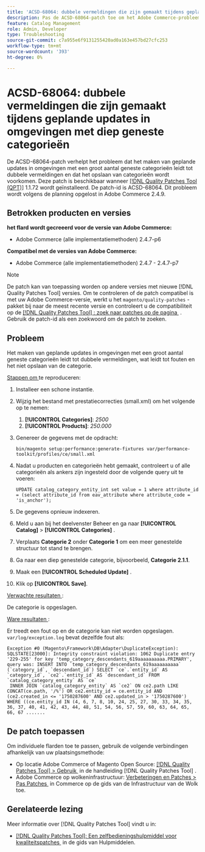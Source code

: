 ```yaml
---
title: 'ACSD-68064: dubbele vermeldingen die zijn gemaakt tijdens geplande updates in omgevingen met diep geneste categorieën'
description: Pas de ACSD-68064-patch toe om het Adobe Commerce-probleem op te lossen dat het maken van geplande updates in omgevingen met een groot aantal geneste categorieën leidt tot dubbele vermeldingen en dat het opslaan van categorieën voorkomt.
feature: Catalog Management
role: Admin, Developer
type: Troubleshooting
source-git-commit: c7a955e6f9131255420ad0a163e457bd27cfc253
workflow-type: tm+mt
source-wordcount: '393'
ht-degree: 0%

---
```



# ACSD-68064: dubbele vermeldingen die zijn gemaakt tijdens geplande updates in omgevingen met diep geneste categorieën

De ACSD-68064-patch verhelpt het probleem dat het maken van geplande updates in omgevingen met een groot aantal geneste categorieën leidt tot dubbele vermeldingen en dat het opslaan van categorieën wordt voorkomen. Deze patch is beschikbaar wanneer [[!DNL Quality Patches Tool (QPT)]](/help/tools/quality-patches-tool/quality-patches-tool-to-self-serve-quality-patches.md) 1.1.72 wordt geïnstalleerd. De patch-id is ACSD-68064. Dit probleem wordt volgens de planning opgelost in Adobe Commerce 2.4.9.

## Betrokken producten en versies

**het flard wordt gecreeerd voor de versie van Adobe Commerce:**

* Adobe Commerce (alle implementatiemethoden) 2.4.7-p6

**Compatibel met de versies van Adobe Commerce:**

* Adobe Commerce (alle implementatiemethoden) 2.4.7 - 2.4.7-p7

>[!NOTE]
>
>De patch kan van toepassing worden op andere versies met nieuwe [!DNL Quality Patches Tool] versies. Om te controleren of de patch compatibel is met uw Adobe Commerce-versie, werkt u het `magento/quality-patches` -pakket bij naar de meest recente versie en controleert u de compatibiliteit op de [[!DNL Quality Patches Tool] : zoek naar patches op de pagina &#x200B;](https://experienceleague.adobe.com/tools/commerce-quality-patches/index.html) . Gebruik de patch-id als een zoekwoord om de patch te zoeken.

## Probleem

Het maken van geplande updates in omgevingen met een groot aantal geneste categorieën leidt tot dubbele vermeldingen, wat leidt tot fouten en het niet opslaan van de categorie.

<u> Stappen om </u> te reproduceren:

1. Installeer een schone instantie.
1. Wijzig het bestand met prestatiecorrecties (small.xml) om het volgende op te nemen:
   1. **[!UICONTROL Categories]**: *2500*
   1. **[!UICONTROL Products]**: *250.000*
1. Genereer de gegevens met de opdracht:

   ```
   bin/magento setup:performance:generate-fixtures var/performance-toolkit/profiles/ce/small.xml
   ```

1. Nadat u producten en categorieën hebt gemaakt, controleert u of alle categorieën als ankers zijn ingesteld door de volgende query uit te voeren:

   ```
   UPDATE catalog_category_entity_int set value = 1 where attribute_id = (select attribute_id from eav_attribute where attribute_code = 'is_anchor'); 
   ```

1. De gegevens opnieuw indexeren.
1. Meld u aan bij het deelvenster Beheer en ga naar **[!UICONTROL Catalog]** > **[!UICONTROL Categories]** .
1. Verplaats **Categorie 2** onder **Categorie 1** om een meer genestelde structuur tot stand te brengen.
1. Ga naar een diep genestelde categorie, bijvoorbeeld, **Categorie 2.1.1**.
1. Maak een **[!UICONTROL Scheduled Update]** .
1. Klik op **[!UICONTROL Save]**.

<u> Verwachte resultaten </u>:

De categorie is opgeslagen.

<u> Ware resultaten </u>:

Er treedt een fout op en de categorie kan niet worden opgeslagen. `var/log/exception.log` bevat dezelfde fout als:

```
Exception #0 (Magento\Framework\DB\Adapter\DuplicateException): SQLSTATE[23000]: Integrity constraint violation: 1062 Duplicate entry '229-255' for key 'temp_category_descendants_619aaaaaaaaaa.PRIMARY', query was: INSERT INTO `temp_category_descendants_619aaaaaaaaaa` (`category_id`, `descendant_id`) SELECT `ce`.`entity_id` AS `category_id`, `ce2`.`entity_id` AS `descendant_id` FROM `catalog_category_entity` AS `ce`
 INNER JOIN `catalog_category_entity` AS `ce2` ON ce2.path LIKE CONCAT(ce.path, '/%') OR ce2.entity_id = ce.entity_id AND (ce2.created_in <= '1750287600' AND ce2.updated_in > '1750287600') WHERE ((ce.entity_id IN (4, 6, 7, 8, 10, 24, 25, 27, 30, 33, 34, 35, 36, 37, 40, 41, 42, 43, 44, 48, 51, 54, 56, 57, 59, 60, 63, 64, 65, 66, 67 .......
```

## De patch toepassen

Om individuele flarden toe te passen, gebruik de volgende verbindingen afhankelijk van uw plaatsingsmethode:

* Op locatie Adobe Commerce of Magento Open Source: [[!DNL Quality Patches Tool] > Gebruik &#x200B;](/help/tools/quality-patches-tool/usage.md) in de handleiding [!DNL Quality Patches Tool] .
* Adobe Commerce op wolkeninfrastructuur: [&#x200B; Verbeteringen en Patches > Pas Patches &#x200B;](https://experienceleague.adobe.com/docs/commerce-cloud-service/user-guide/develop/upgrade/apply-patches.html) in Commerce op de gids van de Infrastructuur van de Wolk toe.

## Gerelateerde lezing

Meer informatie over [!DNL Quality Patches Tool] vindt u in:

* [[!DNL Quality Patches Tool]: Een zelfbedieningshulpmiddel voor kwaliteitspatches &#x200B;](/help/tools/quality-patches-tool/quality-patches-tool-to-self-serve-quality-patches.md) in de gids van Hulpmiddelen.
